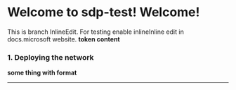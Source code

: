 Welcome to sdp-test! Welcome!
=============================

This is branch InlineEdit. For testing enable inlineInline edit in docs.microsoft website. **token content**


### 1. Deploying the network
**some thing with format**
- - -

